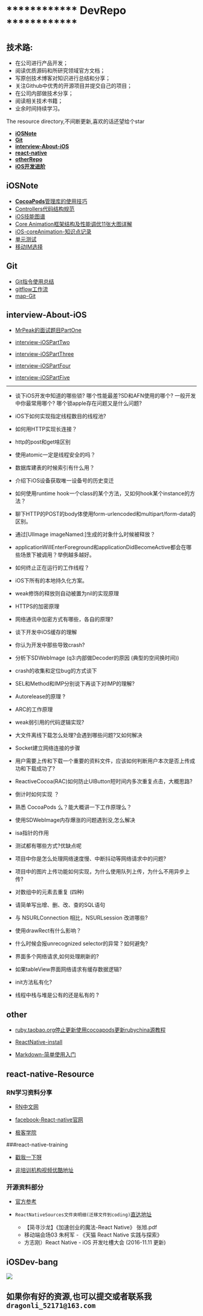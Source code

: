 
# ************ DevRepo ************

## 技术路:
- 在公司进行产品开发；
- 阅读优质源码和所研究领域官方文档；
- 写原创技术博客对知识进行总结和分享；
- 关注Github中优秀的开源项目并提交自己的项目；
- 在公司内部做技术分享；
- 阅读相关技术书籍；
- 业余时间持续学习。


The resource directory,不间断更新,喜欢的话还望给个star
	
*   **[iOSNote](#iOSNote)**
*   **[Git](#Git)**
*   **[interview-About-iOS](#interview-About-iOS)**
*   **[react-native](#react-native)**   
*   **[otherRepo](#other)**
*   **[iOS开发进阶](#iOSDev-bang)**


## <a name="iOSNote"></a> iOSNote
-  [**CocoaPods**管理库的使用技巧](./iOSNote/readme.md)
-  [Controllers代码结构规范](./iOSNote/readme.md)
- [iOS技能图谱](./iOSNote/map-MobileDev-iOSDev.md)
- [Core Animation框架结构及性能调优11张大图详解](./iOSNote/Core-AnimationPerformanceOptimization/readme.md)
- [iOS-coreAnimation-知识点记录](./iOSNote/iOS-coreAnimation.md)
- [单元测试](./iOSNote/UnitTesting.md)
- [移动IM选择](./iOSNote/移动IM选择.pdf)

			
## <a name="Git"></a> Git
- [Git指令使用总结](./Git/Git_user.md)
- [gitflow工作流](./Git/gitflow.md) 		
- [map-Git](./Git/map-Git.md)
									
## <a name="interview-About-iOS"></a> interview-About-iOS

- [MrPeak的面试题目PartOne](./interview-Set(iOS)/interview-iOSPartOne.md)

- [interview-iOSPartTwo](./interview-Set(iOS)/interview-iOSPartTwo.md)

- [interview-iOSPartThree](./interview-Set(iOS)/interview-iOSPartThree.md)

- [interview-iOSPartFour](./interview-Set(iOS)/interview-iOSPartFour.md)

- [interview-iOSPartFive](./interview-Set(iOS)/interview-iOSPartFive.md)					

------------------

- 谈下iOS开发中知道的哪些锁? 哪个性能最差?SD和AFN使用的哪个? 一般开发中你最常用哪个? 哪个锁apple存在问题又是什么问题?
- iOS下如何实现指定线程数目的线程池?
- 如何用HTTP实现长连接？
- http的post和get啥区别
- 使用atomic一定是线程安全的吗？
- 数据库建表的时候索引有什么用？
- 介绍下iOS设备获取唯一设备号的历史变迁
- 如何使用runtime hook一个class的某个方法，又如何hook某个instance的方法？
- 聊下HTTP的POST的body体使用form-urlencoded和multipart/form-data的区别。
- 通过[UIImage imageNamed:]生成的对象什么时候被释放？
- applicationWillEnterForeground和applicationDidBecomeActive都会在哪些场景下被调用？举例越多越好。
- 如何终止正在运行的工作线程？
- iOS下所有的本地持久化方案。


- weak修饰的释放则自动被置为nil的实现原理
- HTTPS的加密原理
- 网络通讯中加密方式有哪些，各自的原理?
- 谈下开发中iOS缓存的理解
- 你认为开发中那些导致crash?
- 分析下SDWebImage (q3:内部做Decoder的原因 (典型的空间换时间)) 
- crash的收集和定位bug的方式谈下	


- SEL和Method和IMP分别说下再谈下对IMP的理解?
- Autorelease的原理 ?
-  ARC的工作原理
-  weak弱引用的代码逻辑实现?
-  大文件离线下载怎么处理?会遇到哪些问题?又如何解决
-  Socket建立网络连接的步骤


-  用户需要上传和下载一个重要的资料文件，应该如何判断用户本次是否上传成功和下载成功了?
-  ReactiveCocoa(RAC)如何防止UIButton短时间内多次重复点击，大概思路? 
-  倒计时如何实现 ？
-  熟悉 CocoaPods 么？能大概讲一下工作原理么？
-  使用SDWebImage内存爆涨的问题遇到没,怎么解决
-  isa指针的作用
-   测试都有哪些方式?优缺点呢
-   项目中你是怎么处理网络速度慢、中断抖动等网络请求中的问题?
-   项目中的图片上传功能如何实现，为什么使用队列上传，为什么不用异步上传?

- 对数组中的元素去重复 (四种)
-  请简单写出增、删、改、查的SQL语句
- 与 NSURLConnection 相比，NSURLsession 改进哪些?
- 使用drawRect有什么影响？
- 什么时候会报unrecognized selector的异常？如何避免?
-  界面多个网络请求,如何处理刷新的?
-  如果tableView界面网络请求有缓存数据逻辑?
-  init方法私有化?
-  线程中栈与堆是公有的还是私有的 ?		
									
## <a name="other"></a> other

- [ruby.taobao.org停止更新使用cocoapods更新rubychina源教程](./other/cocoapods.md)

- [ReactNative-install](./other/ReactNative-install.md) 

-  [Markdown-简单使用入门](./other/Markdown-User.md)
	
	
						
## <a name="react-native"></a> react-native-Resource

### RN学习资料分享
- [RN中文网](http://reactnative.cn)


- [facebook-React-native官网](https://facebook.github.io/react-native/)

- [极客学院](http://wiki.jikexueyuan.com/project/react-native/)


###react-native-training 

- [戳我一下呀](https://www.gitbook.com/book/unbug/react-native-training/details)

- [非培训机构视频优酷地址](http://list.youku.com/albumlist/show?id=27615900&ascending=1&page=1)

### 开源资料部分
- [官方参考](https://github.com/facebook/react-native/tree/master/Examples)

- `ReactNativeSources文件夹明细(迁移文件到coding)`[直达地址](https://coding.net/u/LFL/p/GitHubRepo/git)
	- 【简寻沙龙】《加速创业的魔法-React Native》 张旭.pdf
	-  移动端会场03 朱柯军 - 《天猫 React Native 实践与探索》
	- 方志刚）React Native - iOS 开发吐槽大会  (2016-11.11 更新)




## <a name="iOSDev-bang"></a> iOSDev-bang 

![](./iOSNote/images/iOSDev-bang.png)

## 如果你有好的资源,也可以提交或者联系我`dragonli_52171@163.com`	
